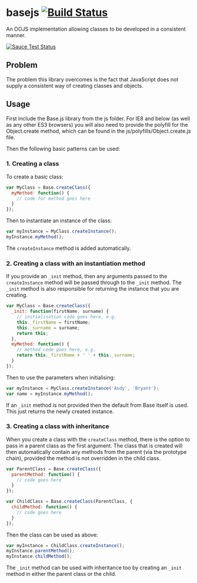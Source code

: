 # basejs [![Build Status](https://travis-ci.org/andybry/basejs.svg?branch=master)](https://travis-ci.org/andybry/basejs)

An OOJS implementation allowing classes to be developed in a consistent manner.

 [![Sauce Test Status](https://saucelabs.com/browser-matrix/basejs.svg)](https://saucelabs.com/u/basejs)

## Problem

The problem this library overcomes is the fact that JavaScript does not supply a consistent way of creating classes and objects.

## Usage

First include the Base.js library from the js folder. For IE8 and below (as well as any other ES3 browsers) you will also need to provide the polyfill for the Object.create method, which can be found in the js/polyfills/Object.create.js file.

Then the following basic patterns can be used:

### 1. Creating a class

To create a basic class:

```javascript
var MyClass = Base.createClass({
  myMethod: function() {
    // code for method goes here
  }
});
```

Then to instantiate an instance of the class:

```javascript
var myInstance = MyClass.createInstance();
myInstance.myMethod();
```

The `createInstance` method is added automatically.


### 2. Creating a class with an instantiation method

If you provide an `_init` method, then any arguments passed to the `createInstance` method will be passed through
to the `_init` method. The `_init` method is also responsible for returning the instance that you are creating.

```javascript
var MyClass = Base.createClass({
  _init: function(firstName, surname) {
    // initialisation code goes here, e.g.
    this._firstName = firstName;
    this._surname = surname;
    return this;
  },
  myMethod: function() {
    // method code goes here, e.g.
    return this._firstName + ' ' + this._surname;
  }
});
```

Then to use the parameters when initialising:

```javascript
var myInstance = MyClass.createInstance('Andy', 'Bryant');
var name = myInstance.myMethod();
```

If an `_init` method is not provided then the default from Base itself is used. This just returns the newly created instance.

### 3. Creating a class with inheritance

When you create a class with the `createClass` method, there is the option to pass in a parent class as the first argument. The class that is created will then automatically contain any methods from the parent (via the prototype chain), provided the method is not overridden in the child class.

```javascript
var ParentClass = Base.createClass({
  parentMethod: function() {
    // code goes here
  }
});

var ChildClass = Base.createClass(ParentClass, {
  childMethod: function() {
    // code goes here
  }
});
```

Then the class can be used as above:

```javascript
var myInstance = ChildClass.createInstance();
myInstance.parentMethod();
myInstance.childMethod();
```

The `_init` method can be used with inheritance too by creating an `_init` method in either the parent class or the child.
